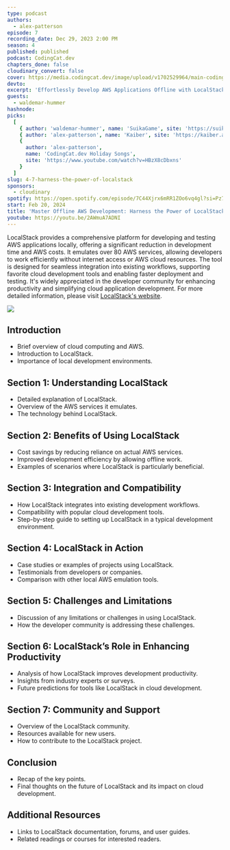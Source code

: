 ```yaml
---
type: podcast
authors:
  - alex-patterson
episode: 7
recording_date: Dec 29, 2023 2:00 PM
season: 4
published: published
podcast: CodingCat.dev
chapters_done: false
cloudinary_convert: false
cover: https://media.codingcat.dev/image/upload/v1702529964/main-codingcatdev-photo/4_LocalStack.png
devto:
excerpt: 'Effortlessly Develop AWS Applications Offline with LocalStack: Your Ultimate Guide!'
guests:
  - waldemar-hummer
hashnode:
picks:
  [
    { author: 'waldemar-hummer', name: 'SuikaGame', site: 'https://suikagame.com/' },
    { author: 'alex-patterson', name: 'Kaiber', site: 'https://kaiber.ai/' },
    {
      author: 'alex-patterson',
      name: 'CodingCat.dev Holiday Songs',
      site: 'https://www.youtube.com/watch?v=HBzX8cDbxns'
    }
  ]
slug: 4-7-harness-the-power-of-localstack
sponsors:
  - cloudinary
spotify: https://open.spotify.com/episode/7C44Xjrx6mRR1ZOo6vq4gl?si=Pz7fsA7xTjyTgzRXM1ylUw
start: Feb 20, 2024
title: 'Master Offline AWS Development: Harness the Power of LocalStack!'
youtube: https://youtu.be/2AWmuA7ADNI
---
```


LocalStack provides a comprehensive platform for developing and testing AWS applications locally, offering a significant reduction in development time and AWS costs. It emulates over 80 AWS services, allowing developers to work efficiently without internet access or AWS cloud resources. The tool is designed for seamless integration into existing workflows, supporting favorite cloud development tools and enabling faster deployment and testing. It's widely appreciated in the developer community for enhancing productivity and simplifying cloud application development. For more detailed information, please visit [LocalStack's website](https://www.localstack.cloud/).

![](https://media.codingcat.dev/image/upload/v1703881364/main-codingcatdev-photo/1703881295934-4625cb52-38c9-4efb-a96e-2c020774be72_19.png)

## Introduction

- Brief overview of cloud computing and AWS.
- Introduction to LocalStack.
- Importance of local development environments.

## Section 1: Understanding LocalStack

- Detailed explanation of LocalStack.
- Overview of the AWS services it emulates.
- The technology behind LocalStack.

## Section 2: Benefits of Using LocalStack

- Cost savings by reducing reliance on actual AWS services.
- Improved development efficiency by allowing offline work.
- Examples of scenarios where LocalStack is particularly beneficial.

## Section 3: Integration and Compatibility

- How LocalStack integrates into existing development workflows.
- Compatibility with popular cloud development tools.
- Step-by-step guide to setting up LocalStack in a typical development environment.

## Section 4: LocalStack in Action

- Case studies or examples of projects using LocalStack.
- Testimonials from developers or companies.
- Comparison with other local AWS emulation tools.

## Section 5: Challenges and Limitations

- Discussion of any limitations or challenges in using LocalStack.
- How the developer community is addressing these challenges.

## Section 6: LocalStack’s Role in Enhancing Productivity

- Analysis of how LocalStack improves development productivity.
- Insights from industry experts or surveys.
- Future predictions for tools like LocalStack in cloud development.

## Section 7: Community and Support

- Overview of the LocalStack community.
- Resources available for new users.
- How to contribute to the LocalStack project.

## Conclusion

- Recap of the key points.
- Final thoughts on the future of LocalStack and its impact on cloud development.

## Additional Resources

- Links to LocalStack documentation, forums, and user guides.
- Related readings or courses for interested readers.
